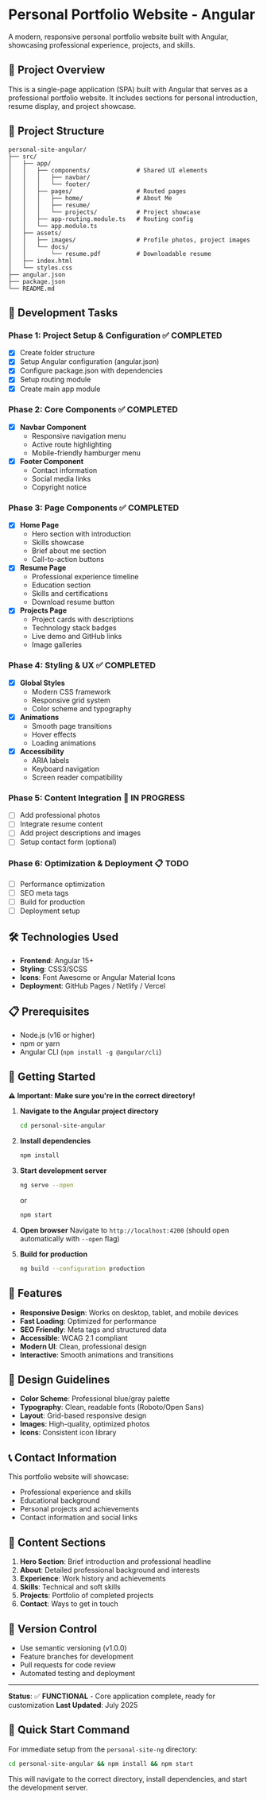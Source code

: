 # Personal Portfolio Website - Angular

A modern, responsive personal portfolio website built with Angular, showcasing professional experience, projects, and skills.

## 🚀 Project Overview

This is a single-page application (SPA) built with Angular that serves as a professional portfolio website. It includes sections for personal introduction, resume display, and project showcase.

## 📁 Project Structure

```
personal-site-angular/
├── src/
│   ├── app/
│   │   ├── components/             # Shared UI elements
│   │   │   ├── navbar/
│   │   │   └── footer/
│   │   ├── pages/                  # Routed pages
│   │   │   ├── home/               # About Me
│   │   │   ├── resume/
│   │   │   └── projects/           # Project showcase
│   │   ├── app-routing.module.ts   # Routing config
│   │   └── app.module.ts
│   ├── assets/
│   │   ├── images/                 # Profile photos, project images
│   │   └── docs/
│   │       └── resume.pdf          # Downloadable resume
│   ├── index.html
│   └── styles.css
├── angular.json
├── package.json
└── README.md
```

## 🎯 Development Tasks

### Phase 1: Project Setup & Configuration ✅ COMPLETED
- [x] Create folder structure
- [x] Setup Angular configuration (angular.json)
- [x] Configure package.json with dependencies
- [x] Setup routing module
- [x] Create main app module

### Phase 2: Core Components ✅ COMPLETED
- [x] **Navbar Component**
  - Responsive navigation menu
  - Active route highlighting
  - Mobile-friendly hamburger menu
- [x] **Footer Component**
  - Contact information
  - Social media links
  - Copyright notice

### Phase 3: Page Components ✅ COMPLETED
- [x] **Home Page**
  - Hero section with introduction
  - Skills showcase
  - Brief about me section
  - Call-to-action buttons
- [x] **Resume Page**
  - Professional experience timeline
  - Education section
  - Skills and certifications
  - Download resume button
- [x] **Projects Page**
  - Project cards with descriptions
  - Technology stack badges
  - Live demo and GitHub links
  - Image galleries

### Phase 4: Styling & UX ✅ COMPLETED
- [x] **Global Styles**
  - Modern CSS framework
  - Responsive grid system
  - Color scheme and typography
- [x] **Animations**
  - Smooth page transitions
  - Hover effects
  - Loading animations
- [x] **Accessibility**
  - ARIA labels
  - Keyboard navigation
  - Screen reader compatibility

### Phase 5: Content Integration 🔄 IN PROGRESS
- [ ] Add professional photos
- [ ] Integrate resume content
- [ ] Add project descriptions and images
- [ ] Setup contact form (optional)

### Phase 6: Optimization & Deployment 📋 TODO
- [ ] Performance optimization
- [ ] SEO meta tags
- [ ] Build for production
- [ ] Deployment setup

## 🛠️ Technologies Used

- **Frontend**: Angular 15+
- **Styling**: CSS3/SCSS
- **Icons**: Font Awesome or Angular Material Icons
- **Deployment**: GitHub Pages / Netlify / Vercel

## 📋 Prerequisites

- Node.js (v16 or higher)
- npm or yarn
- Angular CLI (`npm install -g @angular/cli`)

## 🚀 Getting Started

**⚠️ Important: Make sure you're in the correct directory!**

1. **Navigate to the Angular project directory**
   ```bash
   cd personal-site-angular
   ```

2. **Install dependencies**
   ```bash
   npm install
   ```

3. **Start development server**
   ```bash
   ng serve --open
   ```
   or
   ```bash
   npm start
   ```

4. **Open browser**
   Navigate to `http://localhost:4200` (should open automatically with `--open` flag)

5. **Build for production**
   ```bash
   ng build --configuration production
   ```

## 📱 Features

- **Responsive Design**: Works on desktop, tablet, and mobile devices
- **Fast Loading**: Optimized for performance
- **SEO Friendly**: Meta tags and structured data
- **Accessible**: WCAG 2.1 compliant
- **Modern UI**: Clean, professional design
- **Interactive**: Smooth animations and transitions

## 🎨 Design Guidelines

- **Color Scheme**: Professional blue/gray palette
- **Typography**: Clean, readable fonts (Roboto/Open Sans)
- **Layout**: Grid-based responsive design
- **Images**: High-quality, optimized photos
- **Icons**: Consistent icon library

## 📞 Contact Information

This portfolio website will showcase:
- Professional experience and skills
- Educational background
- Personal projects and achievements
- Contact information and social links

## 📝 Content Sections

1. **Hero Section**: Brief introduction and professional headline
2. **About**: Detailed professional background and interests
3. **Experience**: Work history and achievements
4. **Skills**: Technical and soft skills
5. **Projects**: Portfolio of completed projects
6. **Contact**: Ways to get in touch

## 🔄 Version Control

- Use semantic versioning (v1.0.0)
- Feature branches for development
- Pull requests for code review
- Automated testing and deployment

---

**Status**: ✅ **FUNCTIONAL** - Core application complete, ready for customization
**Last Updated**: July 2025

## 📍 Quick Start Command

For immediate setup from the `personal-site-ng` directory:

```bash
cd personal-site-angular && npm install && npm start
```

This will navigate to the correct directory, install dependencies, and start the development server.